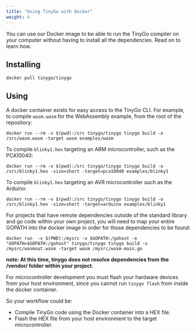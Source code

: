 ```yaml
---
title: "Using TinyGo with Docker"
weight: 4
---
```


You can use our Docker image to be able to run the TinyGo compiler on your computer without having to install all the dependencies. Read on to learn how.

## Installing

    docker pull tinygo/tinygo

## Using

A docker container exists for easy access to the TinyGo CLI. For example, to compile `wasm.wasm` for the WebAssembly example, from the root of the repository:

    docker run --rm -v $(pwd):/src tinygo/tinygo tinygo build -o /src/wasm.wasm -target wasm examples/wasm

To compile `blinky1.hex` targeting an ARM microcontroller, such as the PCA10040:

    docker run --rm -v $(pwd):/src tinygo/tinygo tinygo build -o /src/blinky1.hex -size=short -target=pca10040 examples/blinky1

To compile `blinky1.hex` targeting an AVR microcontroller such as the Arduino:

    docker run --rm -v $(pwd):/src tinygo/tinygo tinygo build -o /src/blinky1.hex -size=short -target=arduino examples/blinky1

For projects that have remote dependencies outside of the standard library and go code within your own project, you will need to map your entire GOPATH into the docker image in order for those dependencies to be found:

    docker run  -v $(PWD):/mysrc -v $GOPATH:/gohost -e "GOPATH=$GOPATH:/gohost" tinygo/tinygo tinygo build -o /mysrc/wasmout.wasm -target wasm /mysrc/wasm-main.go

**note: At this time, tinygo does not resolve dependencies from the /vendor/ folder within your project.**

For microcontroller development you must flash your hardware devices from your host environment, since you cannot run `tinygo flash` from inside the docker container.

So your workflow could be:

- Compile TinyGo code using the Docker container into a HEX file.
- Flash the HEX file from your host environment to the target microcontroller.
